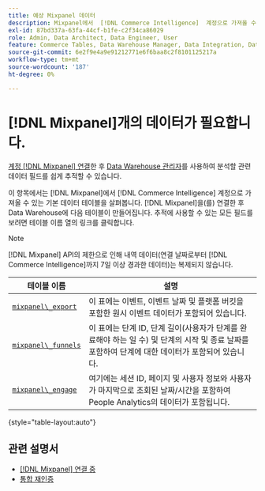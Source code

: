 ```yaml
---
title: 예상 Mixpanel 데이터
description: Mixpanel에서  [!DNL Commerce Intelligence]  계정으로 가져올 수 있는 기본 데이터 테이블을 살펴봅니다.
exl-id: 87bd337a-63fa-44cf-b1fe-c2f34ca86029
role: Admin, Data Architect, Data Engineer, User
feature: Commerce Tables, Data Warehouse Manager, Data Integration, Data Import/Export
source-git-commit: 6e2f9e4a9e91212771e6f6baa8c2f8101125217a
workflow-type: tm+mt
source-wordcount: '187'
ht-degree: 0%

---
```


# [!DNL Mixpanel]개의 데이터가 필요합니다.

[계정 [!DNL Mixpanel] 연결](../integrations/mixpanel.md)한 후 [Data Warehouse 관리자](../../../data-analyst/data-warehouse-mgr/tour-dwm.md)를 사용하여 분석할 관련 데이터 필드를 쉽게 추적할 수 있습니다.

이 항목에서는 [!DNL Mixpanel]에서 [!DNL Commerce Intelligence] 계정으로 가져올 수 있는 기본 데이터 테이블을 살펴봅니다. [!DNL Mixpanel]을(를) 연결한 후 Data Warehouse에 다음 테이블이 만들어집니다. 추적에 사용할 수 있는 모든 필드를 보려면 테이블 이름 열의 링크를 클릭합니다.

>[!NOTE]
>
>[!DNL Mixpanel] API의 제한으로 인해 내역 데이터(연결 날짜로부터 [!DNL Commerce Intelligence]까지 7일 이상 경과한 데이터)는 복제되지 않습니다.

| **테이블 이름** | **설명** |
|-----|-----|
| [`mixpanel\_export`](https://developer.mixpanel.com/reference/raw-data-export-api#datafeed) | 이 표에는 이벤트, 이벤트 날짜 및 플랫폼 버킷을 포함한 원시 이벤트 데이터가 포함되어 있습니다. |
| [`mixpanel\_funnels`](https://developer.mixpanel.com/reference/raw-data-export-api#funnels-default) | 이 표에는 단계 ID, 단계 길이(사용자가 단계를 완료해야 하는 일 수) 및 단계의 시작 및 종료 날짜를 포함하여 단계에 대한 데이터가 포함되어 있습니다. |
| [`mixpanel\_engage`](https://developer.mixpanel.com/reference/raw-data-export-api#engage-default) | 여기에는 세션 ID, 페이지 및 사용자 정보와 사용자가 마지막으로 조회된 날짜/시간을 포함하여 People Analytics의 데이터가 포함됩니다. |

{style="table-layout:auto"}

## 관련 설명서

* [ [!DNL Mixpanel] 연결 중](../integrations/mixpanel.md)
* [통합 재인증](https://experienceleague.adobe.com/docs/commerce-knowledge-base/kb/how-to/mbi-reauthenticating-integrations.html?lang=ko)
